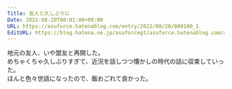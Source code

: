 ```yaml
---
Title: 友人と久しぶりに
Date: 2022-08-20T00:01:00+09:00
URL: https://asuforce.hatenablog.com/entry/2022/08/20/000100_1
EditURL: https://blog.hatena.ne.jp/asuforcegt/asuforce.hatenablog.com/atom/entry/4207112889910941163
---
```


地元の友人、いや盟友と再開した。  
めちゃくちゃ久しぶりすぎて、近況を話しつつ懐かしの時代の話に収束していった。  
ほんと色々世話になったので、飯おごれて良かった。
